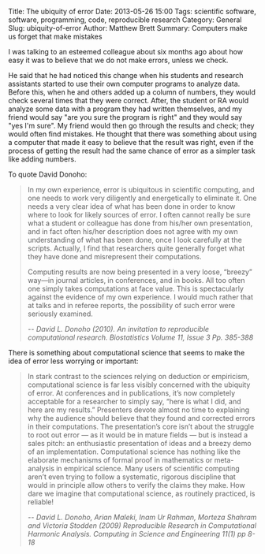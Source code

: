 Title: The ubiquity of error
Date: 2013-05-26 15:00
Tags: scientific software, software, programming, code, reproducible research
Category: General
Slug: ubiquity-of-error
Author: Matthew Brett
Summary: Computers make us forget that make mistakes

I was talking to an esteemed colleague about six months ago about how easy it
was to believe that we do not make errors, unless we check.

He said that he had noticed this change when his students and research
assistants started to use their own computer programs to analyze data.  Before
this, when he and others added up a column of numbers, they would check
several times that they were correct.  After, the student or RA would analyze
some data with a program they had written themselves, and my friend would say
"are you sure the program is right" and they would say "yes I'm sure". My
friend would then go through the results and check; they would often find
mistakes.  He thought that there was something about using a computer that
made it easy to believe that the result was right, even if the process of
getting the result had the same chance of error as a simpler task like adding
numbers.

To quote David Donoho:

> In my own experience, error is ubiquitous in scientific computing, and one needs to work very diligently and energetically to eliminate it. One needs a very clear idea of what has been done in order to know where to look for likely sources of error. I often cannot really be sure what a student or colleague has done from his/her own presentation, and in fact often his/her description does not agree with my own understanding of what has been done, once I look carefully at the scripts. Actually, I find that researchers quite generally forget what they have done and misrepresent their computations.
>
> Computing results are now being presented in a very loose, “breezy” way—in journal articles, in conferences, and in books. All too often one simply takes computations at face value. This is spectacularly against the evidence of my own experience. I would much rather that at talks and in referee reports, the possibility of such error were seriously examined.
>
> -- <cite>David L. Donoho (2010). An invitation to reproducible computational
> research. Biostatistics Volume 11, Issue 3 Pp. 385-388</cite>

There is something about computational science that seems to make the idea of
error less worrying or important:

> In stark contrast to the sciences relying on deduction or empiricism,
computational science is far less visibly concerned with the ubiquity of
error. At conferences and in publications, it’s now completely acceptable for
a researcher to simply say, “here is what I did, and here are my results.”
Presenters devote almost no time to explaining why the audience should believe
that they found and corrected errors in their computations. The presentation’s
core isn’t about the struggle to root out error — as it would be in mature
fields — but is instead a sales pitch: an enthusiastic presentation of ideas
and a breezy demo of an implementation. Computational science has nothing like
the elaborate mechanisms of formal proof in mathematics or meta-analysis in
empirical science. Many users of scientific computing aren’t even trying to
follow a systematic, rigorous discipline that would in principle allow others
to verify the claims they make. How dare we imagine that computational
science, as routinely practiced, is reliable!
>
> -- <cite> David L. Donoho, Arian Maleki, Inam Ur Rahman, Morteza Shahram and
> Victoria Stodden (2009) Reproducible Research in Computational Harmonic
> Analysis.  Computing in Science and Engineering 11(1) pp 8-18
